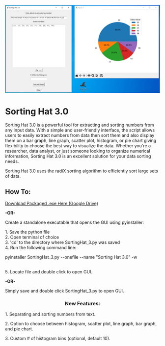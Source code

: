 <img src="SortingHat_cover3.png">
<h1>Sorting Hat 3.0</h1>

<p>Sorting Hat 3.0 is a powerful tool for extracting and sorting numbers from any input data. With a simple and user-friendly interface, the script allows users to easily extract numbers from data then sort them and also display them on a bar graph, line graph, scatter plot, histogram, or pie chart giving flexibility to choose the best way to visualize the data. Whether you're a researcher, data analyst, or just someone looking to organize numerical information, Sorting Hat 3.0 is an excellent solution for your data sorting needs.</p>

<p>Sorting Hat 3.0 uses the radiX sorting algorithm to efficiently sort large sets of data.</p>

<h2>How To: </h2>

<a href="https://drive.google.com/file/d/1Gxk6uAqsz7D6W7_r0uVNlCHnNFavWR4m/view?usp=sharing">Download Packaged .exe Here (Google Drive)<a/>
<p><b>-OR-</b></p>

<p>Create a standalone executable that opens the GUI using pyinstaller:</p>
   
   <p>
   1. Save the python file<br>
   2. Open terminal of choice<br>
   3. 'cd' to the directory where SortingHat_3.py was saved<br>
   4. Run the following command line:<br> 
     <p> pyinstaller SortingHat_3.py --onefile --name "Sorting Hat 3.0" -w </p><br>
   5. Locate file and double click to open GUI.
   </p>
   
<p><b>-OR-</b></p>
   <p>Simply save and double click SortingHat_3.py to open GUI.</p>
<h3 style="text-align: center">New Features:</h3>
<p>1. Separating and sorting numbers from text.</p>
<p>2. Option to choose between histogram, scatter plot, line graph, bar graph, and pie chart.</p>
<p>3. Custom # of histogram bins (optional, default 10).</p>
